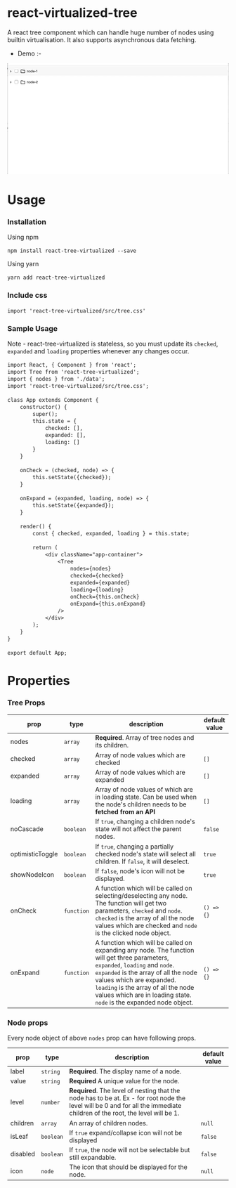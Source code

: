 # react-virtualized-tree
A react tree component which can handle huge number of nodes using builtin virtualisation. It also supports asynchronous data fetching.

- Demo :-

![](react-virtualized-tree-checkable.gif)

# Usage
### Installation
Using npm

```
npm install react-tree-virtualized --save
```

Using yarn
```
yarn add react-tree-virtualized
```

### Include css

```
import 'react-tree-virtualized/src/tree.css'
```

### Sample Usage
Note - react-tree-virtualized is stateless, so you must update its `checked`, `expanded` and `loading` properties whenever any changes occur.

```
import React, { Component } from 'react';
import Tree from 'react-tree-virtualized';
import { nodes } from './data';
import 'react-tree-virtualized/src/tree.css';

class App extends Component {
    constructor() {
        super();
        this.state = {
            checked: [],
            expanded: [],
            loading: []
        }
    }

    onCheck = (checked, node) => {
        this.setState({checked});
    }

    onExpand = (expanded, loading, node) => {
        this.setState({expanded});
    }

    render() {
        const { checked, expanded, loading } = this.state;
        
        return (
            <div className="app-container">
                <Tree
                    nodes={nodes}
                    checked={checked}
                    expanded={expanded}
                    loading={loading}
                    onCheck={this.onCheck}
                    onExpand={this.onExpand}
                />
            </div>
        );
    }
}

export default App;

```

# Properties

### Tree Props

| prop | type | description | default value |
| ------ | ------ | ------ | ------ |
| nodes | `array` | **Required**. Array of tree nodes and its children. | 
| checked | `array` | Array of node values which are checked | `[]`
| expanded | `array` | Array of node values which are expanded | `[]`
| loading | `array` | Array of node values of which are in loading state. Can be used when the node's children needs to be **fetched from an API** | `[]`
| noCascade | `boolean` | If `true`, changing a children node's state will not affect the parent nodes. | `false`
| optimisticToggle | `boolean` | If `true`, changing a partially checked node's state will select all children. If `false`, it will deselect. | `true`
| showNodeIcon | `boolean` | If `false`, node's icon will not be displayed. | `true`
| onCheck | `function` | A function which will be called on selecting/deselecting any node. The function will get two parameters, `checked` and `node`. `checked` is the array of all the node values which are checked and `node` is the clicked node object. | `() => {}`
| onExpand | `function` | A function which will be called on expanding any node. The function will get three parameters, `expanded`, `loading` and `node`. `expanded` is the array of all the node values which are expanded. `loading` is the array of all the node values which are in loading state. `node` is the expanded node object. | `() => {}`

### Node props
Every node object of above `nodes` prop can have following props.

| prop | type | description | default value |
| ------ | ------ | ------ | ------ |
| label | `string` | **Required**. The display name of a node.
| value | `string` | **Required** A unique value for the node.
| level | `number` | **Required**. The level of nesting that the node has to be at. Ex - for root node the level will be 0 and for all the immediate children of the root, the level will be 1. | 
| children | `array` | An array of children nodes. | `null`
| isLeaf | `boolean` | If `true` expand/collapse icon will not be displayed | `false`
| disabled | `boolean` | If `true`, the node will not be selectable but still expandable. | `false`
| icon | `node` | The icon that should be displayed for the node. | `null`